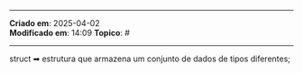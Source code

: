 ***
**Criado em**: 2025-04-02  
**Modificado em**: 14:09
**Topico**: #
***
struct ➡ estrutura que armazena um conjunto de dados de tipos diferentes;